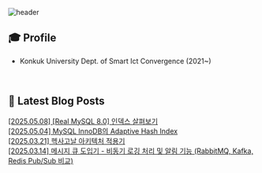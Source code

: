 
![header](https://capsule-render.vercel.app/api?type=waving&color=auto&height=220&section=header&text=Minu%20Kim&fontSize=60&animation=fadeIn&fontAlignY=38&descAlignY=51&descAlign=62)

## 🎓 Profile
- Konkuk University Dept. of Smart Ict Convergence (2021~)

<br>

## 📕 Latest Blog Posts     

<a href ="https://kminu.tistory.com/241"> [2025.05.08] [Real MySQL 8.0] 인덱스 살펴보기 </a> <br><a href ="https://kminu.tistory.com/240"> [2025.05.04] MySQL InnoDB의 Adaptive Hash Index </a> <br><a href ="https://kminu.tistory.com/239"> [2025.03.21] 헥사고날 아키텍처 적용기 </a> <br><a href ="https://kminu.tistory.com/238"> [2025.03.14] 메시지 큐 도입기 - 비동기 로깅 처리 및 알림 기능 (RabbitMQ, Kafka, Redis Pub/Sub 비교) </a> <br>